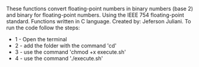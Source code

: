  These functions convert floating-point numbers in binary numbers (base 2) and binary for floating-point numbers. Using the IEEE 754 floating-point standard. Functions written in C language. Created by: Jeferson Juliani. To run the code follow the steps:
 * 1 - Open the terminal
 * 2 - add the folder with the command 'cd'
 * 3 - use the command 'chmod +x execute.sh'
 * 4 - use the command './execute.sh'
